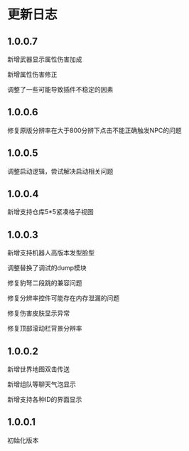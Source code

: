 # 更新日志
## 1.0.0.7
新增武器显示属性伤害加成

新增属性伤害修正

调整了一些可能导致插件不稳定的因素

## 1.0.0.6
修复原版分辨率在大于800分辨下点击不能正确触发NPC的问题

## 1.0.0.5
调整启动逻辑，尝试解决启动相关问题

## 1.0.0.4
新增支持仓库5*5紧凑格子视图

## 1.0.0.3
新增支持机器人高版本发型脸型

调整替换了调试的dump模块

修复豹弩二段跳的兼容问题

修复分辨率控件可能存在内存泄漏的问题

修复伤害皮肤显示异常

修复顶部滚动栏背景分辨率

## 1.0.0.2
新增世界地图双击传送

新增组队等聊天气泡显示

新增支持各种ID的界面显示

## 1.0.0.1
初始化版本